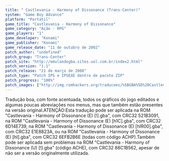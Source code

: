 ```yaml
---
title: " Castlevania - Harmony of Dissonance (Trans-Center)"
system: "Game Boy Advance"
platform: "Portátil"
game_title: "Castlevania - Harmony of Dissonance"
game_category: "Ação - RPG"
game_players: "1"
game_developer: "Konami"
game_publisher: "Konami"
game_release_date: "11 de outubro de 2002"
patch_author: "undefined"
patch_group: "Trans-Center"
patch_site: "http://emulandogba.sites.uol.com.br/index2.html"
patch_version: "1.1"
patch_release: "21 de março de 2008"
patch_type: "Patch IPS e IPSEXE dentro de pacote ZIP"
patch_progress: "100%"
patch_images: ["http://img.romhackers.org/traducoes/%5BGBA%5D%20Castlevania%20-%20Harmony%20of%20Dissonance%20-%20Trans-Center%20-%201.png","http://img.romhackers.org/traducoes/%5BGBA%5D%20Castlevania%20-%20Harmony%20of%20Dissonance%20-%20Trans-Center%20-%202.png","http://img.romhackers.org/traducoes/%5BGBA%5D%20Castlevania%20-%20Harmony%20of%20Dissonance%20-%20Trans-Center%20-%203.png"]
---
```

Tradução boa, com fonte acentuada, todos os gráficos do jogo editados e algumas poucas abreviações nos menus, mas que também estão presentes na versão original.ATENÇÃO:Esta tradução pode ser aplicada na ROM "Castlevania - Harmony of Dissonance (E) [!].gba", com CRC32 521B3091, na ROM "Castlevania - Harmony of Dissonance (E) [h1C].gba", com CRC32 6D14E739, na ROM "Castlevania - Harmony of Dissonance (E) [hIR00].gba", com CRC32 E1E8823A, ou na ROM "Castlevania - Harmony of Dissonance (E) [hI].gba", com CRC32 6EFB2B6E (todas com código ACHP).Também pode ser aplicada sem problemas na ROM "Castlevania - Harmony of Dissonance (U) [!].gba" (código ACHE), com CRC32 88C1B562, apesar de não ser a versão originalmente utilizada.